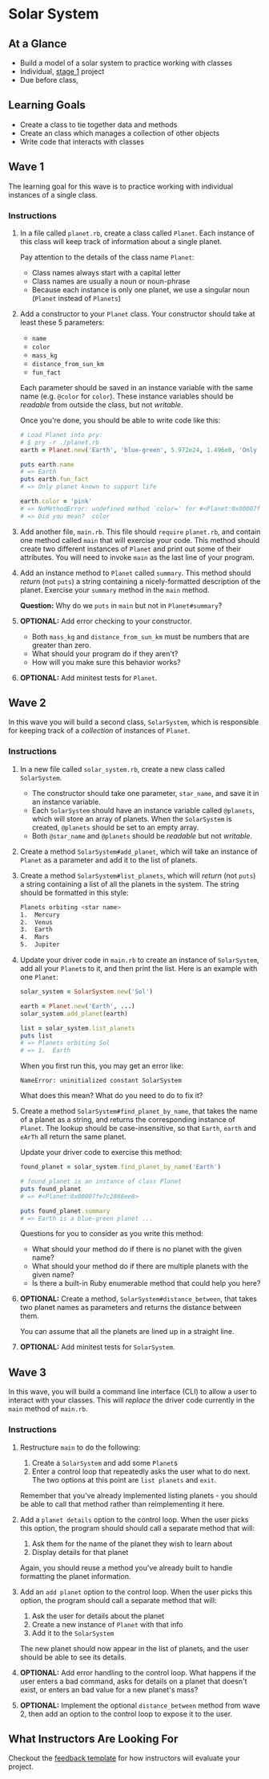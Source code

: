 # Solar System

## At a Glance

- Build a model of a solar system to practice working with classes
- Individual, [stage 1](https://github.com/Ada-Developers-Academy/pedagogy/blob/master/rule-of-three.md#stage-1) project
- Due before class, <DATE>

## Learning Goals

- Create a class to tie together data and methods
- Create an class which manages a collection of other objects
- Write code that interacts with classes

## Wave 1

The learning goal for this wave is to practice working with individual instances of a single class.

### Instructions

1. In a file called `planet.rb`, create a class called `Planet`. Each instance of this class will keep track of information about a single planet.

    Pay attention to the details of the class name `Planet`:

    - Class names always start with a capital letter
    - Class names are usually a noun or noun-phrase
    - Because each instance is only one planet, we use a singular noun (`Planet` instead of `Planets`)

1. Add a constructor to your `Planet` class. Your constructor should take at least these 5 parameters:
    - `name`
    - `color`
    - `mass_kg`
    - `distance_from_sun_km`
    - `fun_fact`

    Each parameter should be saved in an instance variable with the same name (e.g. `@color` for `color`). These instance variables should be _readable_ from outside the class, but not _writable_.

    Once you're done, you should be able to write code like this:

    ```ruby
    # Load Planet into pry:
    # $ pry -r ./planet.rb
    earth = Planet.new('Earth', 'blue-green', 5.972e24, 1.496e8, 'Only planet known to support life')

    puts earth.name
    # => Earth
    puts earth.fun_fact
    # => Only planet known to support life

    earth.color = 'pink'
    # => NoMethodError: undefined method `color=' for #<Planet:0x00007fcfba04c130>
    # => Did you mean?  color
    ```

1. Add another file, `main.rb`. This file should `require` `planet.rb`, and contain one method called `main` that will exercise your code. This method should create two different instances of `Planet` and print out some of their attributes. You will need to invoke `main` as the last line of your program.

1. Add an instance method to `Planet` called `summary`. This method should _return_ (not `puts`) a string containing a nicely-formatted description of the planet. Exercise your `summary` method in the `main` method.

    **Question:** Why do we `puts` in `main` but not in `Planet#summary`?

1. **OPTIONAL:** Add error checking to your constructor.
    - Both `mass_kg` and `distance_from_sun_km` must be numbers that are greater than zero.
    - What should your program do if they aren't?
    - How will you make sure this behavior works?

1. **OPTIONAL:** Add minitest tests for `Planet`.

## Wave 2

In this wave you will build a second class, `SolarSystem`, which is responsible for keeping track of a _collection_ of instances of `Planet`.

### Instructions

1. In a new file called `solar_system.rb`, create a new class called `SolarSystem`.
    - The constructor should take one parameter, `star_name`, and save it in an instance variable.
    - Each `SolarSystem` should have an instance variable called `@planets`, which will store an array of planets. When the `SolarSystem` is created, `@planets` should be set to an empty array.
    - Both `@star_name` and `@planets` should be _readable_ but not _writable_.

1. Create a method `SolarSystem#add_planet`, which will take an instance of `Planet` as a parameter and add it to the list of planets.

1. Create a method `SolarSystem#list_planets`, which will _return_ (not `puts`) a string containing a list of all the planets in the system. The string should be formatted in this style:

    ```bash
    Planets orbiting <star name>
    1.  Mercury
    2.  Venus
    3.  Earth
    4.  Mars
    5.  Jupiter
    ```

1. Update your driver code in `main.rb` to create an instance of `SolarSystem`, add all your `Planet`s to it, and then print the list. Here is an example with one `Planet`:

    ```ruby
    solar_system = SolarSystem.new('Sol')

    earth = Planet.new('Earth', ...)
    solar_system.add_planet(earth)

    list = solar_system.list_planets
    puts list
    # => Planets orbiting Sol
    # => 1.  Earth
    ```

    When you first run this, you may get an error like:
    ```
    NameError: uninitialized constant SolarSystem
    ```

    What does this mean? What do you need to do to fix it?

1. Create a method `SolarSystem#find_planet_by_name`, that takes the name of a planet as a string, and returns the corresponding instance of `Planet`. The lookup should be case-insensitive, so that `Earth`, `earth` and `eArTh` all return the same planet.

    Update your driver code to exercise this method:

    ```ruby
    found_planet = solar_system.find_planet_by_name('Earth')

    # found_planet is an instance of class Planet
    puts found_planet
    # => #<Planet:0x00007fe7c2868ee8>

    puts found_planet.summary
    # => Earth is a blue-green planet ...
    ```

    Questions for you to consider as you write this method:
    - What should your method do if there is no planet with the given name?
    - What should your method do if there are multiple planets with the given name?
    - Is there a built-in Ruby enumerable method that could help you here?

1. **OPTIONAL:** Create a method, `SolarSystem#distance_between`, that takes two planet names as parameters and returns the distance between them.

    You can assume that all the planets are lined up in a straight line.

1. **OPTIONAL:** Add minitest tests for `SolarSystem`.

## Wave 3

In this wave, you will build a command line interface (CLI) to allow a user to interact with your classes. This will _replace_ the driver code currently in the `main` method of `main.rb`.

### Instructions

1. Restructure `main` to do the following:
    1. Create a `SolarSystem` and add some `Planet`s
    1. Enter a control loop that repeatedly asks the user what to do next. The two options at this point are `list planets` and `exit`.

    Remember that you've already implemented listing planets - you should be able to call that method rather than reimplementing it here.

1. Add a `planet details` option to the control loop. When the user picks this option, the program should should call a separate method that will:
    1. Ask them for the name of the planet they wish to learn about
    1. Display details for that planet

    Again, you should reuse a method you've already built to handle formatting the planet information.

1. Add an `add planet` option to the control loop. When the user picks this option, the program should call a separate method that will:
    1. Ask the user for details about the planet
    1. Create a new instance of `Planet` with that info
    1. Add it to the `SolarSystem`

    The new planet should now appear in the list of planets, and the user should be able to see its details.

1. **OPTIONAL:** Add error handling to the control loop. What happens if the user enters a bad command, asks for details on a planet that doesn't exist, or enters an bad value for a new planet's mass?

1. **OPTIONAL:** Implement the optional `distance_between` method from wave 2, then add an option to the control loop to expose it to the user.

## What Instructors Are Looking For
Checkout the [feedback template](feedback.md) for how instructors will evaluate your project.
